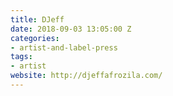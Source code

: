 ```yaml
---
title: DJeff
date: 2018-09-03 13:05:00 Z
categories:
- artist-and-label-press
tags:
- artist
website: http://djeffafrozila.com/
---
```



